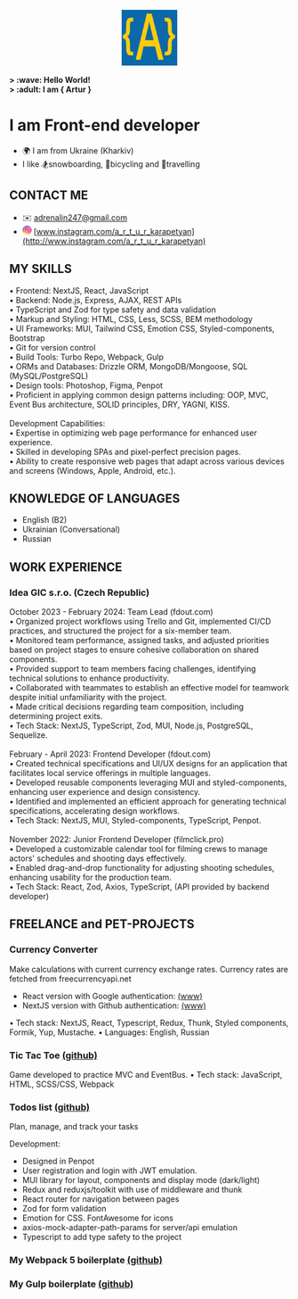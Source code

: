 
<p align="center" width="100%">
    <img width="100px" src="https://github.com/i-am-artur/I-am-artur/blob/master/images/faviconM.jpg">
</p>

<b>
&gt; :wave: Hello World!<br>
&gt; :adult: I am { Artur }
</b>

# I am Front-end developer

- :earth_africa: I am from Ukraine (Kharkiv)<br/>
- I like :snowboarder:snowboarding, :bicyclist:bicycling and :luggage:travelling
  <br/>

## CONTACT ME

- :envelope: adrenalin247@gmail.com
- <img style="border-radius: 10px; width: 16px;" src="https://github.com/i-am-artur/I-am-artur/blob/master/images/instagram.png"> [www.instagram.com/a_r_t_u_r_karapetyan](http://www.instagram.com/a_r_t_u_r_karapetyan)

## MY SKILLS

• Frontend: NextJS, React, JavaScript<br/>
• Backend: Node.js, Express, AJAX, REST APIs<br/>
• TypeScript and Zod for type safety and data validation<br/>
• Markup and Styling: HTML, CSS, Less, SCSS, BEM methodology<br/>
• UI Frameworks: MUI, Tailwind CSS, Emotion CSS, Styled-components, Bootstrap<br/>
• Git for version control<br/>
• Build Tools: Turbo Repo, Webpack, Gulp<br/>
• ORMs and Databases: Drizzle ORM, MongoDB/Mongoose, SQL (MySQL/PostgreSQL)<br/>
• Design tools: Photoshop, Figma, Penpot<br/>
• Proficient in applying common design patterns including: OOP, MVC, Event Bus architecture, SOLID principles, DRY, YAGNI, KISS.<br/>
<br/>
Development Capabilities: <br/>
• Expertise in optimizing web page performance for enhanced user experience.<br/>
• Skilled in developing SPAs and pixel-perfect precision pages.<br/>
• Ability to create responsive web pages that adapt across various devices and screens (Windows, Apple, Android, etc.).<br/>

## KNOWLEDGE OF LANGUAGES

- English (B2) <br>
- Ukrainian (Conversational)
- Russian<br>

## WORK EXPERIENCE

### <b>Idea GIC s.r.o. (Czech Republic)</b>

October 2023 - February 2024: Team Lead (fdout.com)<br/>
• Organized project workflows using Trello and Git, implemented CI/CD practices, and structured the project for a six-member team.<br/>
• Monitored team performance, assigned tasks, and adjusted priorities based on project stages to ensure cohesive collaboration on shared components.<br/>
• Provided support to team members facing challenges, identifying technical solutions to enhance productivity.<br/>
• Collaborated with teammates to establish an effective model for teamwork despite initial unfamiliarity with the project.<br/>
• Made critical decisions regarding team composition, including determining project exits.<br/>
• Tech Stack: NextJS, TypeScript, Zod, MUI, Node.js, PostgreSQL, Sequelize.<br/>
<br/>
February - April 2023: Frontend Developer (fdout.com)<br/>
• Created technical specifications and UI/UX designs for an application that facilitates local service offerings in multiple languages.<br/>
• Developed reusable components leveraging MUI and styled-components, enhancing user experience and design consistency.<br/>
• Identified and implemented an efficient approach for generating technical specifications, accelerating design workflows.<br/>
• Tech Stack: NextJS, MUI, Styled-components, TypeScript, Penpot.<br/>
<br/>
November 2022: Junior Frontend Developer (filmclick.pro)<br/>
• Developed a customizable calendar tool for filming crews to manage actors' schedules and shooting days effectively.<br/>
• Enabled drag-and-drop functionality for adjusting shooting schedules, enhancing usability for the production team.<br/>
• Tech Stack: React, Zod, Axios, TypeScript, (API provided by backend developer)<br/>

## FREELANCE and PET-PROJECTS

### Currency Converter
Make calculations with current currency exchange rates. Currency rates are fetched from freecurrencyapi.net
- React version with Google authentication: [(www)](http://artur.great-site.net/Portfolio/currency-converter)
- NextJS version with Github authentication: [(www)](https://currency-exchange-next-7vaa.vercel.app)

• Tech stack: NextJS, React, Typescript, Redux, Thunk, Styled components, Formik, Yup, Mustache.
• Languages: English, Russian

### Tic Tac Toe [(github)](https://github.com/i-am-artur/TicTacToe)
Game developed to practice MVC and EventBus.
• Tech stack: JavaScript, HTML, SCSS/CSS, Webpack

### Todos list [(github)](https://github.com/i-am-artur/todo)<br/>
Plan, manage, and track your tasks

Development:
- Designed in Penpot
- User registration and login with JWT emulation.
- MUI library for layout, components and display mode (dark/light)
- Redux and reduxjs/toolkit with use of middleware and thunk 
- React router for navigation between pages
- Zod for form validation
- Emotion for CSS. FontAwesome for icons
- axios-mock-adapter-path-params for server/api emulation
- Typescript to add type safety to the project

### My Webpack 5 boilerplate</b> [(github)](https://github.com/i-am-artur/Webpack-5-Boilerplate)
### My Gulp boilerplate</b> [(github)](https://github.com/i-am-artur/gulp-boilerplate)

